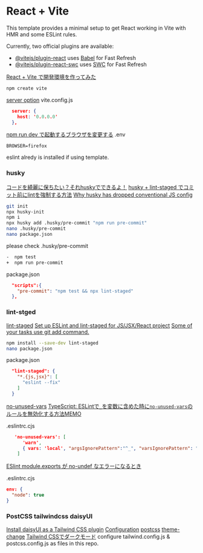 # React + Vite

This template provides a minimal setup to get React working in Vite with HMR and some ESLint rules.

Currently, two official plugins are available:

- [@vitejs/plugin-react](https://github.com/vitejs/vite-plugin-react/blob/main/packages/plugin-react/README.md) uses [Babel](https://babeljs.io/) for Fast Refresh
- [@vitejs/plugin-react-swc](https://github.com/vitejs/vite-plugin-react-swc) uses [SWC](https://swc.rs/) for Fast Refresh

 [React + Vite で開発環境を作ってみた](https://zenn.dev/longbridge/articles/93f63e0423785b)

```sh
npm create vite
```

 [server option](https://ja.vitejs.dev/config/server-options.html)
vite.config.js
```json
  server: {
    host: '0.0.0.0'
  },
```

 [npm run dev で起動するブラウザを変更する](https://zenn.dev/snowcait/articles/3cad63d441e0c7)
.env
```env
BROWSER=firefox
```


eslint alredy is installed if using template.

### husky
 [コードを綺麗に保ちたい？それhuskyでできるよ！](https://qiita.com/mu-suke08/items/43a492fda5cd71a31506)
 [husky + lint-staged でコミット前にlintを強制する方法](https://zenn.dev/risu729/articles/latest-husky-lint-staged)
 [Why husky has dropped conventional JS config](https://blog.typicode.com/husky-git-hooks-javascript-config/)

```sh
git init
npx husky-init
npm i
npx husky add .husky/pre-commit "npm run pre-commit"
nano .husky/pre-commit
nano package.json
```

please check .husky/pre-commit
```sh
-  npm test
+  npm run pre-commit
```

package.json
```json
  "scripts":{
    "pre-commit": "npm test && npx lint-staged"
  },
```

### lint-stged

 [lint-staged](https://github.com/okonet/lint-staged#configuration)
 [Set up ESLint and lint-staged for JS/JSX/React project](https://medium.com/@adwin.tw/set-up-eslint-and-lint-staged-for-js-jsx-react-project-f5f5ef77eab7)
 [Some of your tasks use git add command.](https://github.com/okonet/lint-staged/issues/775)

```sh
npm install --save-dev lint-staged
nano package.json
```

package.json
```json
  "lint-staged": {
    "*.{js,jsx}": [
      "eslint --fix"
    ]
  }
```
 [no-unused-vars](https://runebook.dev/ja/docs/eslint/rules/no-unused-vars)
 [TypeScript: ESLintで`_`を変数に含めた時に`no-unused-vars`のルールを無効化する方法MEMO](https://madogiwa0124.hatenablog.com/entry/2022/05/07/154628)

.eslintrc.cjs
```json
   'no-unused-vars': [
      'warn',
      { vars: 'local', "argsIgnorePattern":"^_", "varsIgnorePattern": "^_" }
    ]
```
 [ ESlint module.exports が no-undef なエラーになるとき ](https://chaika.hatenablog.com/entry/2020/04/13/130000)

.eslintrc.cjs
```json
env: {
  "node": true
}
```

### PostCSS tailwindcss daisyUI

 [Install daisyUI as a Tailwind CSS plugin](https://daisyui.com/docs/install/)
 [Configuration](https://tailwindcss.com/docs/configuration)
 [postcss](https://github.com/postcss/postcss)
 [theme-change](https://github.com/saadeghi/theme-change)
 [Tailwind CSSでダークモード](https://zenn.dev/azukiazusa/articles/bee71756d66679)
configure tailwind.config.js & postcss.config.js as files in this repo.
